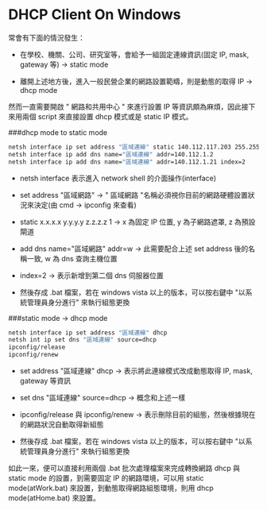 # DHCP Client On Windows



常會有下面的情況發生：

* 在學校、機關、公司、研究室等，會給予一組固定連線資訊(固定 IP, mask, gateway 等) -> static mode

* 離開上述地方後，進入一般民營企業的網路設置範疇，則是動態的取得 IP -> dhcp mode

然而一直需要開啟 " 網路和共用中心 " 來進行設置 IP 等資訊頗為麻煩，因此接下來用兩個 script 來直接設置 dhcp 模式或是 static IP 模式。



###dhcp mode to static mode
```Bash
netsh interface ip set address "區域連線" static 140.112.117.203 255.255.255.0 140.112.117.254 1
netsh interface ip add dns name="區域連線" addr=140.112.1.2
netsh interface ip add dns name="區域連線" addr=140.112.1.21 index=2
```

* netsh interface 表示進入 network shell 的介面操作(interface)

* set address "區域網路" -> " 區域網路 "名稱必須視你目前的網路硬體設置狀況來決定(由 cmd -> ipconfig 來查看)

* static x.x.x.x y.y.y.y z.z.z.z 1 -> x 為固定 IP 位置, y 為子網路遮罩, z 為預設閘道

* add dns name="區域網路" addr=w -> 此需要配合上述 set address 後的名稱一致, w 為 dns 查詢主機位置

* index=2 -> 表示新增到第二個 dns 伺服器位置

* 然後存成 .bat 檔案，若在 windows vista 以上的版本，可以按右鍵中 "以系統管理員身分進行" 來執行組態更換



###static mode → dhcp mode

```Bash
netsh interface ip set address "區域連線" dhcp
netsh int ip set dns "區域連線" source=dhcp
ipconfig/release
ipconfig/renew
```

* set address "區域連線" dhcp -> 表示將此連線模式改成動態取得 IP, mask, gateway 等資訊

* set dns "區域連線" source=dhcp -> 概念和上述一樣

* ipconfig/release 與 ipconfig/renew -> 表示刪除目前的組態，然後根據現在的網路狀況自動取得新組態

* 然後存成 .bat 檔案，若在 windows vista 以上的版本，可以按右鍵中 "以系統管理員身分進行" 來執行組態更換

如此一來，便可以直接利用兩個 .bat 批次處理檔案來完成轉換網路 dhcp 與 static mode 的設置，到需要固定 IP 的網路環境，可以用 static mode(atWork.bat) 來設置，到動態取得網路組態環境，則用 dhcp mode(atHome.bat) 來設置。
















